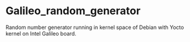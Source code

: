# Galileo_random_generator
Random number generator running in kernel space of Debian with Yocto kernel on Intel Galileo board.
